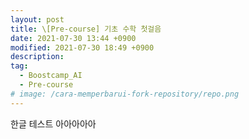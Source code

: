 ```yaml
---
layout: post
title: \[Pre-course] 기초 수학 첫걸음
date: 2021-07-30 13:44 +0900
modified: 2021-07-30 18:49 +0900
description: 
tag:
  - Boostcamp_AI
  - Pre-course
# image: /cara-memperbarui-fork-repository/repo.png
---
```


한글 테스트 아아아아아

